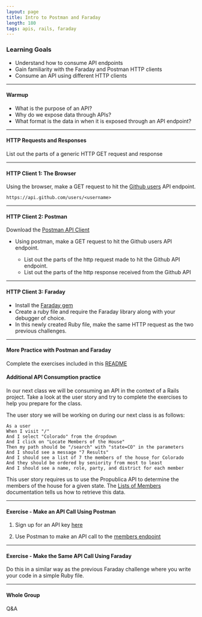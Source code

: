 ```yaml
---
layout: page
title: Intro to Postman and Faraday
length: 180
tags: apis, rails, faraday
---
```


### Learning Goals

- Understand how to consume API endpoints
- Gain familiarity with the Faraday and Postman HTTP clients
- Consume an API using different HTTP clients

---

#### Warmup

- What is the purpose of an API?
- Why do we expose data through APIs?
- What format is the data in when it is exposed through an API endpoint?

---


#### HTTP Requests and Responses

List out the parts of a generic HTTP GET request and response

---

#### HTTP Client 1: The Browser

Using the browser, make a GET request to hit the [Github users](https://developer.github.com/v3/users/#get-a-single-user) API endpoint.

`https://api.github.com/users/<username>`

---

#### HTTP Client 2: Postman

Download the [Postman API Client](https://www.getpostman.com/product/api-client)

- Using postman, make a GET request to hit the Github users API endpoint.

  - List out the parts of the http request made to hit the Github API endpoint.
  - List out the parts of the http response received from the Github API

---

#### HTTP Client 3: Faraday

* Install the [Faraday gem](https://github.com/lostisland/faraday)
* Create a ruby file and require the Faraday library along with your debugger of choice.
* In this newly created Ruby file, make the same HTTP request as the two previous challenges.

---

#### More Practice with Postman and Faraday

Complete the exercises included in this [README](https://github.com/turingschool-examples/pets_api)


#### Additional API Consumption practice

In our next class we will be consuming an API in the context of a Rails project. Take a look at the user story and try to complete the exercises to help you prepare for the class.

The user story we will be working on during our next class is as follows:

```
As a user
When I visit "/"
And I select "Colorado" from the dropdown
And I click on "Locate Members of the House"
Then my path should be "/search" with "state=CO" in the parameters
And I should see a message "7 Results"
And I should see a list of 7 the members of the house for Colorado
And they should be ordered by seniority from most to least
And I should see a name, role, party, and district for each member
```

This user story requires us to use the Propublica API to determine the members of the house for a given state. The [Lists of Members](https://projects.propublica.org/api-docs/congress-api/members/#lists-of-members) documentation tells us how to retrieve this data.

---

#### Exercise - Make an API Call Using Postman

1. Sign up for an API key [here](https://www.propublica.org/datastore/api/propublica-congress-api)

2. Use Postman to make an API call to the [members endpoint](https://projects.propublica.org/api-docs/congress-api/members/#lists-of-members)

---

#### Exercise - Make the Same API Call Using Faraday

Do this in a similar way as the previous Faraday challenge where you write your code in a simple Ruby file.

---

#### Whole Group

Q&A
